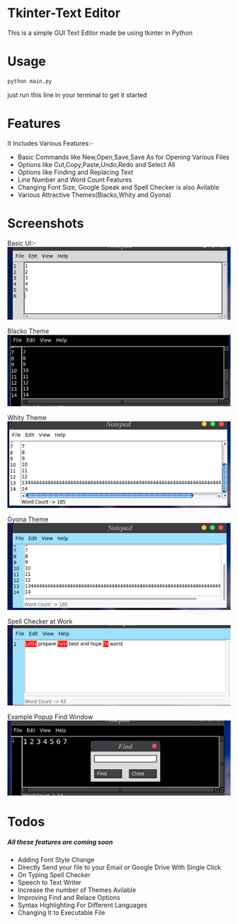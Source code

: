 # Tkinter-Text Editor
This is a simple GUI Text Editor made be using tkinter in Python

# Usage
```python
python main.py
```
just run this line in your terminal to get it started

# Features
It Includes Various Features:-

* Basic Commands like New,Open,Save,Save As for Opening Various Files
* Options like Cut,Copy,Paste,Undo,Redo and Select All
* Options like Finding and Replacing Text
* Line Number and Word Count Features
* Changing Font Size, Google Speak and Spell Checker is also Avilable
* Various Attractive Themes(Blacko,Whity and Gyona)

# Screenshots
Basic UI:-  
![](images/1.png)  

Blacko Theme  
![](images/2.png)  

Whity Theme  
![](images/3.png)  

Gyona Theme  
![](images/4.png)  

Spell Checker at Work  
![](images/5.png)  

Example Popup Find Window  
![](images/6.png)  


# Todos
##### All these features are coming soon

* Adding Font Style Change
* Directly Send your file to your Email or Google Drive With Single Click
* On Typing Spell Checker
* Speech to Text Writer
* Increase the number of Themes Avilable
* Improving Find and Relace Options
* Syntax Highlighting For Different Languages
* Changing It to Executable File
